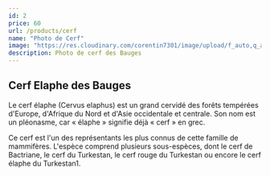 ```yaml
---
id: 2
price: 60
url: /products/cerf
name: "Photo de Cerf"
image: "https://res.cloudinary.com/corentin7301/image/upload/f_auto,q_auto/v1/corentinperroux.fr/animaliere/cerf4_arxhg9.jpg"
description: Photo de cerf des Bauges
---
```


## Cerf Elaphe des Bauges

Le cerf élaphe (Cervus elaphus) est un grand cervidé des forêts tempérées d'Europe, d'Afrique du Nord et d'Asie occidentale et centrale. Son nom est un pléonasme, car « élaphe » signifie déjà « cerf » en grec.

Ce cerf est l'un des représentants les plus connus de cette famille de mammifères. L'espèce comprend plusieurs sous-espèces, dont le cerf de Bactriane, le cerf du Turkestan, le cerf rouge du Turkestan ou encore le cerf élaphe du Turkestan1.